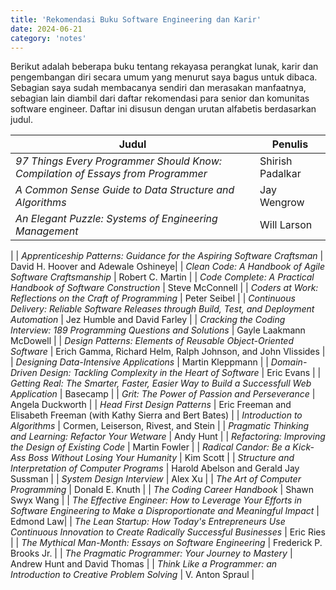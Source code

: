 ```yaml
---
title: 'Rekomendasi Buku Software Engineering dan Karir'
date: 2024-06-21
category: 'notes'
---
```


Berikut adalah beberapa buku tentang rekayasa perangkat lunak, karir dan pengembangan diri secara umum yang menurut saya bagus untuk dibaca. Sebagian saya sudah membacanya sendiri dan merasakan manfaatnya, sebagian lain diambil dari daftar rekomendasi para senior dan komunitas software engineer. Daftar ini disusun dengan urutan alfabetis berdasarkan judul.

| Judul | Penulis |
| --- | --- |
| *97 Things Every Programmer Should Know: Compilation of Essays from Programmer* | Shirish Padalkar |
| *A Common Sense Guide to Data Structure and Algorithms* | Jay Wengrow |
| *An Elegant Puzzle: Systems of Engineering Management* | Will Larson
 |
| *Apprenticeship Patterns: Guidance for the Aspiring Software Craftsman* | David H. Hoover and Adewale Oshineye|
| *Clean Code: A Handbook of Agile Software Craftsmanship* | Robert C. Martin |
| *Code Complete: A Practical Handbook of Software Construction* | Steve McConnell |
| *Coders at Work: Reflections on the Craft of Programming* | Peter Seibel |
| *Continuous Delivery: Reliable Software Releases through Build, Test, and Deployment Automation* | Jez Humble and David Farley |
| *Cracking the Coding Interview: 189 Programming Questions and Solutions* | Gayle Laakmann McDowell |
| *Design Patterns: Elements of Reusable Object-Oriented Software* | Erich Gamma, Richard Helm, Ralph Johnson, and John Vlissides |
| *Designing Data-Intensive Applications* | Martin Kleppmann |
| *Domain-Driven Design: Tackling Complexity in the Heart of Software* | Eric Evans |
| *Getting Real: The Smarter, Faster, Easier Way to Build a Successfull Web Application* | Basecamp |
| *Grit: The Power of Passion and Perseverance* | Angela Duckworth |
| *Head First Design Patterns* | Eric Freeman and Elisabeth Freeman (with Kathy Sierra and Bert Bates) |
| *Introduction to Algorithms* | Cormen, Leiserson, Rivest, and Stein |
| *Pragmatic Thinking and Learning: Refactor Your Wetware* | Andy Hunt |
| *Refactoring: Improving the Design of Existing Code* | Martin Fowler |
| *Radical Candor: Be a Kick-Ass Boss Without Losing Your Humanity* | Kim Scott |
| *Structure and Interpretation of Computer Programs* | Harold Abelson and Gerald Jay Sussman |
| *System Design Interview* | Alex Xu |
| *The Art of Computer Programming* | Donald E. Knuth |
| *The Coding Career Handbook* | Shawn Swyx Wang |
| *The Effective Engineer: How to Leverage Your Efforts in Software Engineering to Make a Disproportionate and Meaningful Impact* | Edmond Law|
| *The Lean Startup: How Today's Entrepreneurs Use Continuous Innovation to Create Radically Successful Businesses* | Eric Ries |
| *The Mythical Man-Month: Essays on Software Engineering* | Frederick P. Brooks Jr. |
| *The Pragmatic Programmer: Your Journey to Mastery* | Andrew Hunt and David Thomas |
| *Think Like a Programmer: an Introduction to Creative Problem Solving* | V. Anton Spraul |